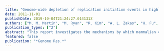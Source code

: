 ```yaml
---
title: "Genome-wide depletion of replication initiation events in highly transcribed regions"
date: 2011-11-01
publishDate: 2019-10-04T21:24:27.014131Z
authors: ["M. M. Martin", "M. Ryan", "R. Kim", "A. L. Zakas", "H. Fu", "C. M. Lin", "W. C. Reinhold", "S. R. Davis", "S. Bilke", "H. Liu", "J. H. Doroshow", "M. A. Reimers", "M. S. Valenzuela", "Y. Pommier", "P. S. Meltzer", "M. I. Aladjem"]
publication_types: ["2"]
abstract: "This report investigates the mechanisms by which mammalian cells coordinate DNA replication with transcription and chromatin assembly. In yeast, DNA replication initiates within nucleosome-free regions, but studies in mammalian cells have not revealed a similar relationship. Here, we have used genome-wide massively parallel sequencing to map replication initiation events, thereby creating a database of all replication initiation sites within nonrepetitive DNA in two human cell lines. Mining this database revealed that genomic regions transcribed at moderate levels were generally associated with high replication initiation frequency. In genomic regions with high rates of transcription, very few replication initiation events were detected. High-resolution mapping of replication initiation sites showed that replication initiation events were absent from transcription start sites but were highly enriched in adjacent, downstream sequences. Methylation of CpG sequences strongly affected the location of replication initiation events, whereas histone modifications had minimal effects. These observations suggest that high levels of transcription interfere with formation of pre-replication protein complexes. Data presented here identify replication initiation sites throughout the genome, providing a foundation for further analyses of DNA-replication dynamics and cell-cycle progression."
featured: false
publication: "*Genome Res.*"
---
```


